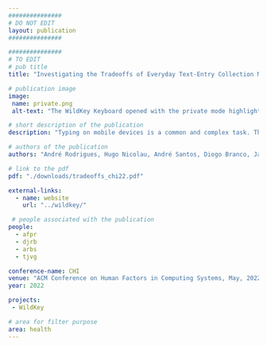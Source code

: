 ```yaml
---
###############
# DO NOT EDIT
layout: publication
###############

###############
# TO EDIT
# pub title
title: "Investigating the Tradeoffs of Everyday Text-Entry Collection Methods"

# publication image
image:
 name: private.png
 alt-text: "The WildKey Keyboard opened with the private mode highlighted (image of a lock on the top left corner of the keyboard) and the number of pending tasks on the top right of the keyboard. The keyboard is shown in a messaging app with the following exchange: No raw text is collected. Password and number fields are ignored. It also has a private mode. Lastly a second image of a smartphone shows a question with a 6 point scale propmted through WildKey." # provide a short description for the image #a11y

# short description of the publication
description: "Typing on mobile devices is a common and complex task. The act of typing itself thereby encodes rich information, such as the typing method, the context it is performed in, and individual traits of the person typing. Researchers are increasingly using a selection or combination of experience sampling and passive sensing methods in real-world settings to examine typing behaviours. However, there is limited understanding of the effects these methods have on measures of input speed, typing behaviours, compliance, perceived trust and privacy. In this paper, we investigate the tradeoffs of everyday data collection methods. We contribute empirical results from a four-week field study (N=26). Here, participants contributed by transcribing, composing, passively having sentences analyzed and reflecting on their contributions. We present a tradeoff analysis of these data collection methods, discuss their impact on text-entry applications, and contribute a flexible research platform for in the wild text-entry studies"

# authors of the publication
authors: "André Rodrigues, Hugo Nicolau, André Santos, Diogo Branco, Jay Rainey, David Verweij, Jan Smeddinck, Kyle Montague, Tiago Guerreiro"

# link to the pdf
pdf: "./downloads/tradeoffs_chi22.pdf"

external-links:
  - name: website
    url: "../wildkey/"

 # people associated with the publication
people:
  - afpr
  - djrb
  - arbs
  - tjvg

conference-name: CHI
venue: "ACM Conference on Human Factors in Computing Systems, May, 2022"
year: 2022

projects:
 - WildKey

# area for filter purpose
area: health
---
```

